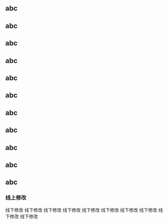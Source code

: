 ## abc
## abc
## abc
## abc
## abc
## abc
## abc
## abc
## abc
## abc
## abc



### 线上修改
线下修改
线下修改
线下修改
线下修改
线下修改
线下修改
线下修改
线下修改
线下修改
线下修改
